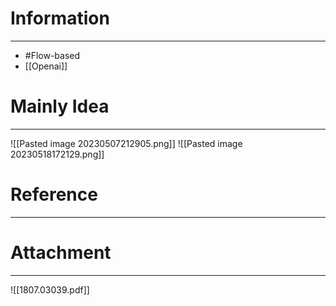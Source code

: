 # Information
---
- #Flow-based 
- [[Openai]]

# Mainly Idea
---
![[Pasted image 20230507212905.png]]
![[Pasted image 20230518172129.png]]
# Reference
---


# Attachment
---
![[1807.03039.pdf]]